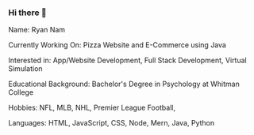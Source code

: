 ### Hi there 👋
Name: Ryan Nam

Currently Working On: Pizza Website and E-Commerce using Java

Interested in: App/Website Development, Full Stack Development, Virtual Simulation

Educational Background: Bachelor's Degree in Psychology at Whitman College

Hobbies: NFL, MLB, NHL, Premier League Football,

Languages: HTML, JavaScript, CSS, Node, Mern, Java, Python




<!-- 
**ryanjnam99/ryanjnam99** is a ✨ _special_ ✨ repository because its `README.md` (this file) appears on your GitHub profile.

Here are some ideas to get you started:

- 🔭 I’m currently working on 
- 🌱 I’m currently learning ...
- 👯 I’m looking to collaborate on ...
- 🤔 I’m looking for help with ...
- 💬 Ask me about ...
- 📫 How to reach me: ...
- 😄 Pronouns: ...
- ⚡ Fun fact: ...
-->
